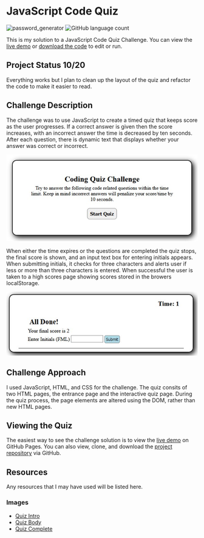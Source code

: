 # JavaScript Code Quiz
![password_generator](https://img.shields.io/github/languages/top/yooperjb/password_generator)  ![GitHub language count](https://img.shields.io/github/languages/count/yooperjb/password_generator)

This is my solution to a JavaScript Code Quiz Challenge. You can view the [live demo](https://yooperjb.github.io/code-quiz/) or [download the code](https://github.com/yooperjb/code-quiz) to edit or run. 

## Project Status 10/20
Everything works but I plan to clean up the layout of the quiz and refactor the code to make it easier to read. 

## Challenge Description
The challenge was to use JavaScript to create a timed quiz that keeps score as the user progresses. If a correct answer is given then the score increases, with an incorrect answer the time is decreased by ten seconds. After each question, there is dynamic text that displays whether your answer was correct or incorrect.

![quizstart](./assets/images/quiz_start.jpg)

When either the time expires or the questions are completed the quiz stops, the final score is shown, and an input text box for entering initials appears. When submitting initials, it checks for three characters and alerts user if less or more than three characters is entered. When successful the user is taken to a high scores page showing scores stored in the browers localStorage. 

![quizcomplete](./assets/images/quiz_complete.jpg)

## Challenge Approach
I used JavaScript, HTML, and CSS for the challenge. The quiz consits of two HTML pages, the entrance page and the interactive quiz page. During the quiz process, the page elements are altered using the DOM, rather than new HTML pages. 

## Viewing the Quiz
The easiest way to see the challenge solution is to view the [live demo](https://yooperjb.github.io/code-quiz/) on GitHub Pages. You can also view, clone, and download the [project repository](https://github.com/yooperjb/code-quiz) via GitHub. 

## Resources
Any resources that I may have used will be listed here.

### Images
* [Quiz Intro](./assets/images/quiz_start.jpg)
* [Quiz Body](./assets/images/quiz_questions.jpg)
* [Quiz Complete](./assets/images/quiz_complete.jpg)